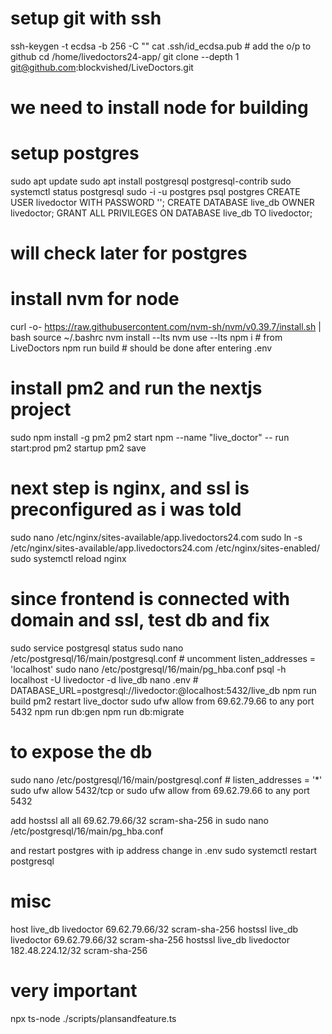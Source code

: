 # setup git with ssh
ssh-keygen -t ecdsa -b 256 -C "<email>"
cat .ssh/id_ecdsa.pub # add the o/p to github
cd /home/livedoctors24-app/
git clone --depth 1 git@github.com:blockvished/LiveDoctors.git
# we need to install node for building

# setup postgres
sudo apt update
sudo apt install postgresql postgresql-contrib
sudo systemctl status postgresql
sudo -i -u postgres
psql postgres
CREATE USER livedoctor WITH PASSWORD '<password>';
CREATE DATABASE live_db OWNER livedoctor;
GRANT ALL PRIVILEGES ON DATABASE live_db TO livedoctor;

# will check later for postgres
# install nvm for node
curl -o- https://raw.githubusercontent.com/nvm-sh/nvm/v0.39.7/install.sh | bash
source ~/.bashrc
nvm install --lts
nvm use --lts
npm i # from LiveDoctors
npm run  build # should be done after entering .env 

# install pm2 and run the nextjs project
sudo npm install -g pm2
pm2 start npm --name "live_doctor" -- run start:prod
pm2 startup
pm2 save

# next step is nginx, and ssl is preconfigured as i was told
sudo nano /etc/nginx/sites-available/app.livedoctors24.com
sudo ln -s /etc/nginx/sites-available/app.livedoctors24.com /etc/nginx/sites-enabled/
sudo systemctl reload nginx

# since frontend is connected with domain and ssl, test db and fix
sudo service postgresql status
sudo nano /etc/postgresql/16/main/postgresql.conf # uncomment listen_addresses = 'localhost'
sudo nano /etc/postgresql/16/main/pg_hba.conf
psql -h localhost -U livedoctor -d live_db
nano .env # DATABASE_URL=postgresql://livedoctor:<password>@localhost:5432/live_db
npm run build
pm2 restart live_doctor
sudo ufw allow from 69.62.79.66 to any port 5432
npm run db:gen
npm run db:migrate

# to expose the db
sudo nano /etc/postgresql/16/main/postgresql.conf # listen_addresses = '*'
sudo ufw allow 5432/tcp or sudo ufw allow from 69.62.79.66 to any port 5432

add
hostssl all all 69.62.79.66/32 scram-sha-256
in
sudo nano /etc/postgresql/16/main/pg_hba.conf

and restart postgres with ip address change in .env
sudo systemctl restart postgresql

# misc

host    live_db         livedoctor        69.62.79.66/32        scram-sha-256
hostssl live_db         livedoctor        69.62.79.66/32        scram-sha-256
hostssl live_db         livedoctor        182.48.224.12/32      scram-sha-256

# very important
npx ts-node ./scripts/plansandfeature.ts